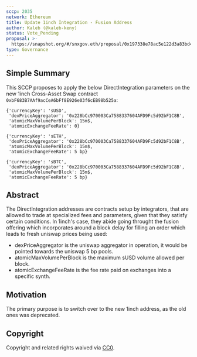 ```yaml
---
sccp: 2035
network: Ethereum
title: Update 1inch Integration - Fusion Address
author: Kaleb (@kaleb-keny)
status: Vote_Pending
proposal: >-
  https://snapshot.org/#/snxgov.eth/proposal/0x197338e78ac5e122d3a83bd48954a54a6cab623ac98e9952d15f7ad5336812c6
type: Governance
---
```


<!--You can leave these HTML comments in your merged SCCP and delete the visible duplicate text guides, they will not appear and may be helpful to refer to if you edit it again. This is the suggested template for new SCCPs. Note that an SCCP number will be assigned by an editor. When opening a pull request to submit your SCCP, please use an abbreviated title in the filename, `sccp-draft_title_abbrev.md`. The title should be 44 characters or less.-->

## Simple Summary

<!--"If you can't explain it simply, you don't understand it well enough." Provide a simplified and layman-accessible explanation of the SCCP.-->

This SCCP proposes to apply the below DirectIntegration parameters on the new 1inch Cross-Asset Swap contract `0xbF683B7AAf9acCeA6bFf8E926e03f6cEB98b525a`:

```
{'currencyKey': 'sUSD',
 'dexPriceAggregator': '0x228bCc970003Ca7588337604AFD9Fc5d92bF1C8B',
 'atomicMaxVolumePerBlock': 15m$,
 'atomicExchangeFeeRate': 0}

{'currencyKey': 'sETH',
 'dexPriceAggregator': '0x228bCc970003Ca7588337604AFD9Fc5d92bF1C8B',
 'atomicMaxVolumePerBlock': 15m$,
 'atomicExchangeFeeRate': 5 bp}

{'currencyKey': 'sBTC',
 'dexPriceAggregator': '0x228bCc970003Ca7588337604AFD9Fc5d92bF1C8B',
 'atomicMaxVolumePerBlock': 15m$,
 'atomicExchangeFeeRate': 5 bp}
```

## Abstract

<!--A short (~200 word) description of the variable change proposed.-->

The DirectIntegration addresses are contracts setup by integrators, that are allowed to trade at specialized fees and parameters, given that they satisfy certain conditions. In 1inch's case, they abide going throught the fusion offering which incorporates around a block delay for filling an order which leads to fresh uniswap prices being used:

- dexPriceAggregator is the uniswap aggregator in operation, it would be pointed towards the uniswap 5 bp pools.
- atomicMaxVolumePerBlock is the maximum sUSD volume allowed per block.
- atomicExchangeFeeRate is the fee rate paid on exchanges into a specific synth.

## Motivation

<!--The motivation is critical for SCCPs that want to update variables within Synthetix. It should clearly explain why the existing variable is not incentive aligned. SCCP submissions without sufficient motivation may be rejected outright.-->

The primary purpose is to switch over to the new 1inch address, as the old ones was deprecated.


## Copyright

Copyright and related rights waived via [CC0](https://creativecommons.org/publicdomain/zero/1.0/).
